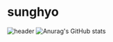 # sunghyo
![header](https://capsule-render.vercel.app/api?type=shark&color=auto&height=300&section=header&text=Hello%20&fontSize=90)
![Anurag's GitHub stats](https://github-readme-stats.vercel.app/api?username=croco1013&show_icons=true&theme=radical)
